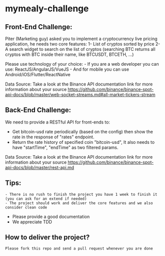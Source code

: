 # mymealy-challenge
## Front-End Challenge:
Piter (Marketing guy) asked you to implement a cryptocurrency live pricing application, he needs two core features:
1- List of cryptos sorted by price
2- A search widget to search on the list of cryptos (searching BTC returns all cryptos with BTC inside their name, like BTCUSDT, BTCETH, ...)

Please use technology of your choice:
	- If you are a web developer you can use: ReactJS/AngularJS/VueJS
	- And for mobile you can use Android/iOS/Flutter/ReactNative

Data Source:
	Take a look at the Binance API documentation link for more information about your source
	https://github.com/binance/binance-spot-api-docs/blob/master/web-socket-streams.md#all-market-tickers-stream

## Back-End Challenge:
We need to provide a RESTful API for front-ends to:
- Get bitcoin-usd rate periodically (based on the config) then show the rate in the response of "rates" endpoint.
- Return the rate history of specified coin "bitcoin-usd", It also needs to have "startTime", "endTime" as two filtered params.

Data Source:
	Take a look at the Binance API documentation link for more information about your source
	https://github.com/binance/binance-spot-api-docs/blob/master/rest-api.md

## Tips:
	- There is no rush to finish the project you have 1 week to finish it (you can ask for an extend if needed)
	- The project should work and deliver the core features and we also consider clean code
  - Please provide a good documentation
  - We appreciate TDD

## How to deliver the project?
	Please fork this repo and send a pull request whenever you are done
  
